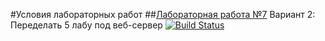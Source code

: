 #Условия лабораторных работ
##[Лабораторная работа №7](https://drive.google.com/file/d/102i3FVbI3RJcGpHYJmci4QZds3UjWzdc/view)
Вариант 2: Переделать 5 лабу под веб-сервер
[![Build Status](https://travis-ci.org/PaBLovko/Lab7.svg?branch=master)](https://travis-ci.org/PaBLovko/Lab7)
